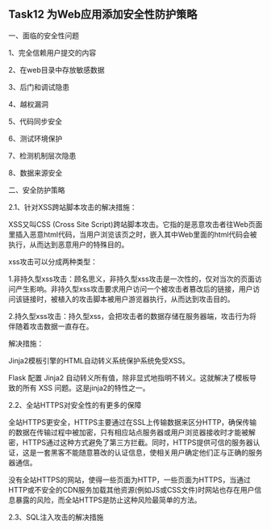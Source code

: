 ﻿Task12 为Web应用添加安全性防护策略
----------------------
﻿一、面临的安全性问题

1、完全信赖用户提交的内容

2、在web目录中存放敏感数据

3、后门和调试隐患

4、越权漏洞

5、代码同步安全

6、测试环境保护

7、检测机制层次隐患

8、数据来源安全

﻿二、安全防护策略

  2.1、针对XSS跨站脚本攻击的解决措施：
  
  XSS又叫CSS  (Cross Site Script)跨站脚本攻击。它指的是恶意攻击者往Web页面里插入恶意html代码，当用户浏览该页之时，嵌入其中Web里面的html代码会被执行，从而达到恶意用户的特殊目的。
  
  xss攻击可以分成两种类型：
  
  1.非持久型xss攻击：顾名思义，非持久型xss攻击是一次性的，仅对当次的页面访问产生影响。非持久型xss攻击要求用户访问一个被攻击者篡改后的链接，用户访问该链接时，被植入的攻击脚本被用户游览器执行，从而达到攻击目的。
  
  2.持久型xss攻击：持久型xss，会把攻击者的数据存储在服务器端，攻击行为将伴随着攻击数据一直存在。
  
  解决措施：
  
  Jinja2模板引擎的HTML自动转义系统保护系统免受XSS。
  
  Flask 配置 Jinja2 自动转义所有值，除非显式地指明不转义。这就解决了模板导致的所有 XSS 问题。这是jinja2的特性之一。
  
  2.2、全站HTTPS对安全性的有更多的保障
  
  全站HTTPS更安全，HTTPS主要通过在SSL上传输数据来区分HTTP，确保传输的数据在传输过程中被加密，只有相应站点服务器或用户浏览器接收时才能被解密，HTTPS通过这种方式避免了第三方拦截。同时，HTTPS提供可信的服务器认证，这是一套黑客不能随意篡改的认证信息，使相关用户确定他们正与正确的服务器通信。

  没有全站HTTPS的网站，使得一些页面为HTTP，一些页面为HTTPS，当通过HTTP或不安全的CDN服务加载其他资源(例如JS或CSS文件)时网站也存在用户信息暴露的风险，而全站HTTPS是防止这种风险最简单的方法。
  
  2.3、SQL注入攻击的解决措施






